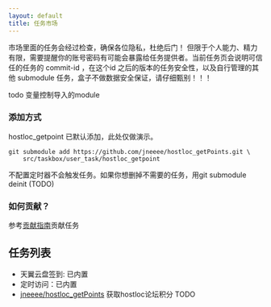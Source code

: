 ```yaml
---
layout: default
title: 任务市场
---
```



市场里面的任务会经过检查，确保各位隐私，杜绝后门！
但限于个人能力、精力有限，需要提醒你的账号密码有可能会暴露给任务提供者。当前任务页会说明可信任的任务的 commit-id ，在这个id 之后的版本的任务安全性，以及自行管理的其他 submodule 任务，盒子不做数据安全保证，请仔细甄别！！！

todo 变量控制导入的module

### 添加方式

hostloc_getpoint 已默认添加，此处仅做演示。
```
git submodule add https://github.com/jneeee/hostloc_getPoints.git \
    src/taskbox/user_task/hostloc_getpoint
```

不配置定时器不会触发任务。如果你想删掉不需要的任务，用git submodule deinit <path> (TODO)

### 如何贡献？
参考[贡献指南](/taskbox/contribute)贡献任务


## 任务列表

* 天翼云盘签到: 已内置
* 定时访问：已内置
* [jneeee/hostloc_getPoints](https://github.com/jneeee/hostloc_getPoints) 获取hostloc论坛积分
TODO
